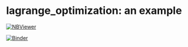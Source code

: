 # lagrange_optimization: an example

[![NBViewer](https://mybinder.org/badge_logo.svg)](https://nbviewer.jupyter.org/github/vicente-gonzalez-ruiz/lagrange_optimization/tree/master/)

[![Binder](https://mybinder.org/badge_logo.svg)](https://mybinder.org/v2/gh/vicente-gonzalez-ruiz/lagrange_optimization/master)
